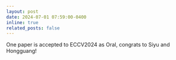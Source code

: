 ```yaml
---
layout: post
date: 2024-07-01 07:59:00-0400
inline: true
related_posts: false
---
```


One paper is accepted to ECCV2024 as Oral, congrats to Siyu and Hongguang!
